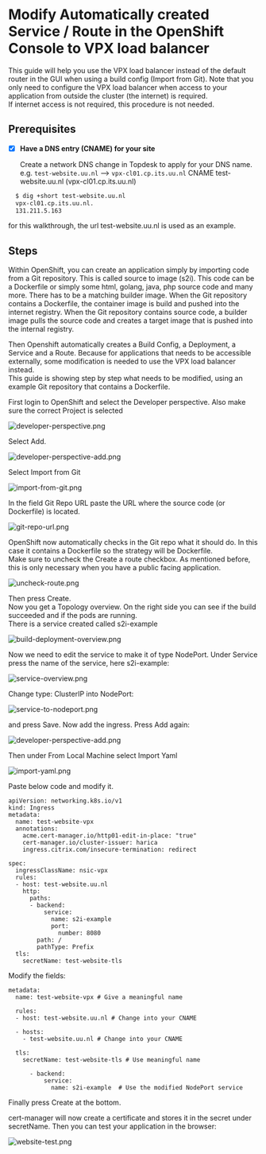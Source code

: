 # Modify Automatically created Service / Route in the OpenShift Console to VPX load balancer
This guide will help you use the VPX load balancer instead of the default router in the GUI when using a build config (Import from Git). 
Note that you only need to configure the VPX load balancer when access to your application from outside the cluster (the internet) is required.  
If internet access is not required, this procedure is not needed.

## Prerequisites

- [x] **Have a DNS entry (CNAME) for your site**

  Create a network DNS change in Topdesk to apply for your DNS name.  
  e.g. `test-website.uu.nl` --> `vpx-cl01.cp.its.uu.nl`
  CNAME test-website.uu.nl (vpx-cl01.cp.its.uu.nl)

```bash
  $ dig +short test-website.uu.nl 
  vpx-cl01.cp.its.uu.nl.
  131.211.5.163
```

  for this walkthrough, the url test-website.uu.nl is used as an example.

## Steps

Within OpenShift, you can create an application simply by importing code from a Git repository. 
This is called source to image (s2i). This code can be a Dockerfile or simply some html, golang, java, php source code and many more.
There has to be a matching builder image.
When the Git repository contains a Dockerfile, the container image is build and pushed into the internet registry.
When the Git repository contains source code, a builder image pulls the source code and creates a target image that is pushed into the internal registry.  
  

Then Openshift automatically creates a Build Config, a Deployment, a Service and a Route.
Because for applications that needs to be accessible externally, some modification is needed to use the VPX load balancer instead.  
This guide is showing step by step what needs to be modified, using an example Git repository that contains a Dockerfile.

First login to OpenShift and select the Developer perspective. Also make sure the correct Project is selected

![developer-perspective.png](../../images/developer-perspective.png)

Select Add.

![developer-perspective-add.png](../../images/developer-perspective-add.png)

Select Import from Git

![import-from-git.png](../../images/import-from-git.png)

In the field Git Repo URL paste the URL where the source code (or Dockerfile) is located.

![git-repo-url.png](../../images/git-repo-url.png)

OpenShift now automatically checks in the Git repo what it should do. In this case it contains a Dockerfile so the strategy will be Dockerfile.  
Make sure to uncheck the Create a route checkbox. As mentioned before, this is only necessary when you have a public facing application.

![uncheck-route.png](../../images/uncheck-route.png)

Then press Create.  
Now you get a Topology overview. 
On the right side you can see if the build succeeded and if the pods are running.  
There is a service created called s2i-example

![build-deployment-overview.png](../../images/build-deployment-overview.png)

Now we need to edit the service to make it of type NodePort. Under Service press the name of the service, here s2i-example:

![service-overview.png](../../images/service-overview.png)

Change type: ClusterIP into NodePort:

![service-to-nodeport.png](../../images/service-to-nodeport.png)

and press Save. Now add the ingress. Press Add again:

![developer-perspective-add.png](../../images/developer-perspective-add.png)

Then under From Local Machine select Import Yaml

![import-yaml.png](../../images/import-yaml.png)

Paste below code and modify it.

```code
apiVersion: networking.k8s.io/v1
kind: Ingress
metadata:
  name: test-website-vpx
  annotations:
    acme.cert-manager.io/http01-edit-in-place: "true"
    cert-manager.io/cluster-issuer: harica
    ingress.citrix.com/insecure-termination: redirect

spec:
  ingressClassName: nsic-vpx
  rules:
  - host: test-website.uu.nl			  					
    http:
      paths:
      - backend:
          service:
            name: s2i-example          
            port:
              number: 8080
        path: /
        pathType: Prefix
  tls:
    secretName: test-website-tls          
```


Modify the fields:

```
metadata:
  name: test-website-vpx # Give a meaningful name
```

```
  rules:
  - host: test-website.uu.nl # Change into your CNAME	
```

```
  - hosts:
    - test-website.uu.nl # Change into your CNAME
```

```
  tls:
    secretName: test-website-tls # Use meaningful name
```

```
      - backend:
          service:
            name: s2i-example  # Use the modified NodePort service
```

Finally press Create at the bottom.  
  
cert-manager will now create a certificate and stores it in the secret under secretName.
Then you can test your application in the browser:

![website-test.png](../../images/website-test.png)







